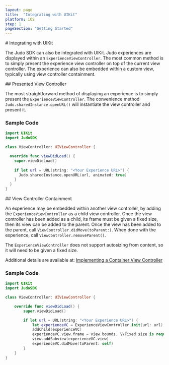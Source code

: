 ```yaml
---
layout: page
title:  "Integrating with UIKit"
platform: iOS
step: 1
pageSection: "Getting Started"
---
```

<section id="{{page.title | slugify }}" markdown=1>
# Integrating with UIKit

The Judo SDK can also be integrated with UIKit.  Judo experiences are displayed within an `ExperienceViewController`.  The most common method is to simply present the experience view controller on top of the current view controller. The experience can also be embedded within a custom view, typically using view controller containment.

</section>
<section id="presented-view-controller" markdown=1>
## Presented View Controller

The most straightforward method of displaying an experience is to simply present the `ExperienceViewController`.  The convenience method `Judo.sharedInstance.openURL()` will instantiate the view controller and present it.

### Sample Code

```swift
import UIKit
import JudoSDK

class ViewController: UIViewController {

  override func viewDidLoad() {
    super.viewDidLoad()
    
    if let url = URL(string: "<Your Experience URL>") {
      Judo.sharedInstance.openURL(url, animated: true)
    }
  }
}
```
</section>
<section id="view-controller-containment" markdown=1>
## View Controller Containment

An experience may be embedded within another view controller, by adding the `ExperienceViewController` as a child view controller.  Once the view controller has been added as a child, its frame must be given a fixed size, then its view can be added to the parent.   Once the view has been added to the parent, call `ViewController.didMove(toParent:)`.   When done with the experience, call `ViewController.removeParent()`.

The `ExperienceViewController` does not support autosizing from content, so it will need to be given a fixed size.

Additional details are available at: [Implementing a Container View Controller](https://developer.apple.com/library/archive/featuredarticles/ViewControllerPGforiPhoneOS/ImplementingaContainerViewController.html)

### Sample Code

```swift
import UIKit
import JudoSDK

class ViewController: UIViewController {

    override func viewDidLoad() {
        super.viewDidLoad()

        if let url = URL(string: "<Your Experience URL>") {
            let experienceVC = ExperienceViewController.init(url: url)
            addChild(experienceVC)
            experienceVC.view.frame = view.bounds. \\Fixed size is required here.
            view.addSubview(experienceVC.view)
            experienceVC.didMove(toParent: self)
        }
    }
}
```
</section>